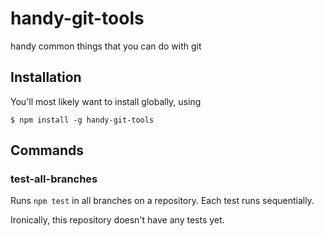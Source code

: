 # handy-git-tools
handy common things that you can do with git

## Installation

You'll most likely want to install globally, using

```
$ npm install -g handy-git-tools
```

## Commands

### test-all-branches

Runs `npm test` in all branches on a repository. Each test runs sequentially.

Ironically, this repository doesn't have any tests yet.

